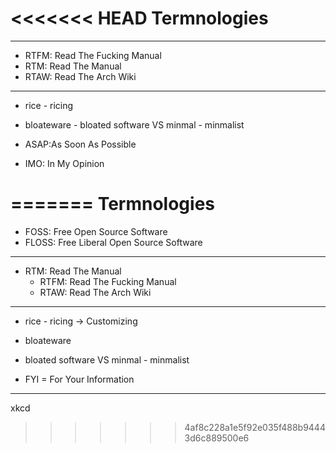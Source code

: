 <<<<<<< HEAD
Termnologies
============

------------------------------------------------------------------------------------------------------------------------
- RTFM: Read The Fucking Manual
- RTM: Read The Manual
- RTAW: Read The Arch Wiki
------------------------------------------------------------------------------------------------------------------------
- rice - ricing
- bloateware - bloated software VS minmal - minmalist

- ASAP:As Soon As Possible
- IMO: In My Opinion

=======
Termnologies
============
- FOSS: Free Open Source Software
- FLOSS: Free Liberal Open Source Software
---
- RTM: Read The Manual
    - RTFM: Read The Fucking Manual
    - RTAW: Read The Arch Wiki
---
- rice - ricing -> Customizing
- bloateware
- bloated software VS minmal - minmalist

- FYI = For Your Information
---
xkcd
>>>>>>> 4af8c228a1e5f92e035f488b94443d6c889500e6
